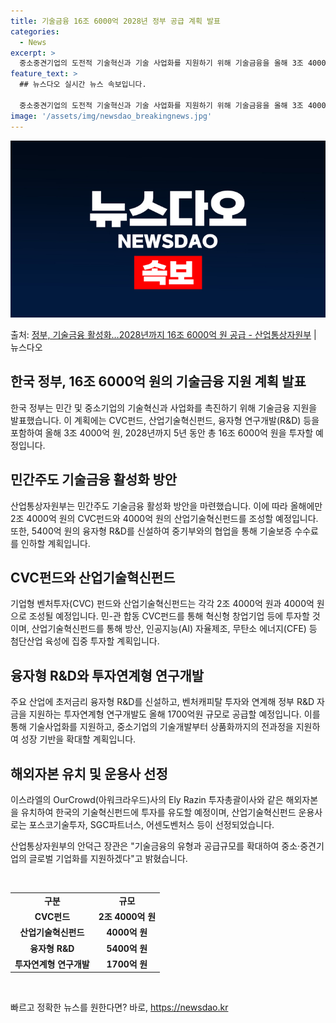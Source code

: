 ```yaml
---
title: 기술금융 16조 6000억 2028년 정부 공급 계획 발표
categories:
  - News
excerpt: >
  중소중견기업의 도전적 기술혁신과 기술 사업화를 지원하기 위해 기술금융을 올해 3조 4000억 원, 2028년…
feature_text: >
  ## 뉴스다오 실시간 뉴스 속보입니다.

  중소중견기업의 도전적 기술혁신과 기술 사업화를 지원하기 위해 기술금융을 올해 3조 4000억 원, 2028년…
image: '/assets/img/newsdao_breakingnews.jpg'
---
```


![뉴스다오 속보](/assets/img/newsdao_breakingnews.jpg)

<p>출처: <a href="https://newsdao.kr/3515" rel="dofollow">정부, 기술금융 활성화…2028년까지 16조 6000억 원 공급 - 산업통상자원부</a> | 뉴스다오</p>

<h2 data-ke-size="size26">한국 정부, 16조 6000억 원의 기술금융 지원 계획 발표</h2>
<p data-ke-size="size16">한국 정부는 민간 및 중소기업의 기술혁신과 사업화를 촉진하기 위해 기술금융 지원을 발표했습니다. 이 계획에는 CVC펀드, 산업기술혁신펀드, 융자형 연구개발(R&D) 등을 포함하여 올해 3조 4000억 원, 2028년까지 5년 동안 총 16조 6000억 원을 투자할 예정입니다.</p>

<h2 data-ke-size="size24">민간주도 기술금융 활성화 방안</h2>
<p data-ke-size="size16">산업통상자원부는 민간주도 기술금융 활성화 방안을 마련했습니다. 이에 따라 올해에만 2조 4000억 원의 CVC펀드와 4000억 원의 산업기술혁신펀드를 조성할 예정입니다. 또한, 5400억 원의 융자형 R&D를 신설하여 중기부와의 협업을 통해 기술보증 수수료를 인하할 계획입니다.</p>

<h2 data-ke-size="size24">CVC펀드와 산업기술혁신펀드</h2>
<p data-ke-size="size16">기업형 벤처투자(CVC) 펀드와 산업기술혁신펀드는 각각 2조 4000억 원과 4000억 원으로 조성될 예정입니다. 민-관 합동 CVC펀드를 통해 혁신형 창업기업 등에 투자할 것이며, 산업기술혁신펀드를 통해 방산, 인공지능(AI) 자율제조, 무탄소 에너지(CFE) 등 첨단산업 육성에 집중 투자할 계획입니다.</p>

<h2 data-ke-size="size24">융자형 R&D와 투자연계형 연구개발</h2>
<p data-ke-size="size16">주요 산업에 초저금리 융자형 R&D를 신설하고, 벤처캐피탈 투자와 연계해 정부 R&D 자금을 지원하는 투자연계형 연구개발도 올해 1700억원 규모로 공급할 예정입니다. 이를 통해 기술사업화를 지원하고, 중소기업의 기술개발부터 상품화까지의 전과정을 지원하여 성장 기반을 확대할 계획입니다.</p>

<h2 data-ke-size="size24">해외자본 유치 및 운용사 선정</h2>
<p data-ke-size="size16">이스라엘의 OurCrowd(아워크라우드)사의 Ely Razin 투자총괄이사와 같은 해외자본을 유치하여 한국의 기술혁신펀드에 투자를 유도할 예정이며, 산업기술혁신펀드 운용사로는 포스코기술투자, SGC파트너스, 어센도벤처스 등이 선정되었습니다.</p>

<p data-ke-size="size16">산업통상자원부의 안덕근 장관은 "기술금융의 유형과 공급규모를 확대하여 중소·중견기업의 글로벌 기업화를 지원하겠다"고 밝혔습니다.</p>

<p data-ke-size="size16">&nbsp;</p>
<table>
<tbody>
<tr>
<td style="text-align: center; height: 17px;"><b>구분</b></td>
<td style="text-align: center; height: 17px;"><b>규모</b></td>
</tr>
<tr>
<td style="text-align: center; height: 17px;"><b>CVC펀드</b></td>
<td style="text-align: center; height: 17px;"><b>2조 4000억 원</b></td>
</tr>
<tr>
<td style="text-align: center; height: 17px;"><b>산업기술혁신펀드</b></td>
<td style="text-align: center; height: 17px;"><b>4000억 원</b></td>
</tr>
<tr>
<td style="text-align: center; height: 17px;"><b>융자형 R&amp;D</b></td>
<td style="text-align: center; height: 17px;"><b>5400억 원</b></td>
</tr>
<tr>
<td style="text-align: center; height: 17px;"><b>투자연계형 연구개발</b></td>
<td style="text-align: center; height: 17px;"><b>1700억 원</b></td>
</tr>
</tbody>
</table>
<p data-ke-size="size16">&nbsp;</p> 

빠르고 정확한 뉴스를 원한다면? 바로, <a href="https://newsdao.kr" rel="dofollow">https://newsdao.kr</a>


